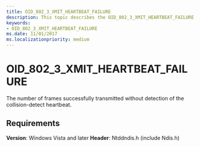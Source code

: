 ```yaml
---
title: OID_802_3_XMIT_HEARTBEAT_FAILURE
description: This topic describes the OID_802_3_XMIT_HEARTBEAT_FAILURE object identifier (OID).
keywords:
- OID_802_3_XMIT_HEARTBEAT_FAILURE
ms.date: 11/01/2017
ms.localizationpriority: medium
---
```


# OID_802_3_XMIT_HEARTBEAT_FAILURE

The number of frames successfully transmitted without detection of the collision-detect heartbeat.

## Requirements

**Version**: Windows Vista and later
**Header**: Ntddndis.h (include Ndis.h)

